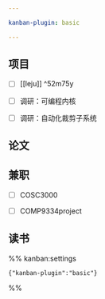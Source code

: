 ```yaml
---

kanban-plugin: basic

---
```


## 项目

- [ ] [[leju]] ^52m75y
- [ ] 调研：可编程内核
- [ ] 调研：自动化裁剪子系统


## 论文



## 兼职

- [ ] COSC3000
- [ ] COMP9334project


## 读书





%% kanban:settings
```
{"kanban-plugin":"basic"}
```
%%
